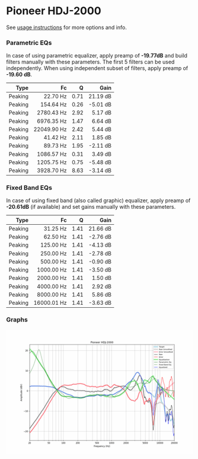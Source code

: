 # Pioneer HDJ-2000
See [usage instructions](https://github.com/jaakkopasanen/AutoEq#usage) for more options and info.

### Parametric EQs
In case of using parametric equalizer, apply preamp of **-19.77dB** and build filters manually
with these parameters. The first 5 filters can be used independently.
When using independent subset of filters, apply preamp of **-19.60 dB**.

| Type    | Fc          |    Q | Gain     |
|--------:|------------:|-----:|---------:|
| Peaking | 22.70 Hz    | 0.71 | 21.19 dB |
| Peaking | 154.64 Hz   | 0.26 | -5.01 dB |
| Peaking | 2780.43 Hz  | 2.92 | 5.17 dB  |
| Peaking | 6976.35 Hz  | 1.47 | 6.64 dB  |
| Peaking | 22049.90 Hz | 2.42 | 5.44 dB  |
| Peaking | 41.42 Hz    | 2.11 | 1.85 dB  |
| Peaking | 89.73 Hz    | 1.95 | -2.11 dB |
| Peaking | 1086.57 Hz  | 0.31 | 3.49 dB  |
| Peaking | 1205.75 Hz  | 0.75 | -5.48 dB |
| Peaking | 3928.70 Hz  | 8.63 | -3.14 dB |

### Fixed Band EQs
In case of using fixed band (also called graphic) equalizer, apply preamp of **-20.61dB**
(if available) and set gains manually with these parameters.

| Type    | Fc          |    Q | Gain     |
|--------:|------------:|-----:|---------:|
| Peaking | 31.25 Hz    | 1.41 | 21.66 dB |
| Peaking | 62.50 Hz    | 1.41 | -2.76 dB |
| Peaking | 125.00 Hz   | 1.41 | -4.13 dB |
| Peaking | 250.00 Hz   | 1.41 | -2.78 dB |
| Peaking | 500.00 Hz   | 1.41 | -0.90 dB |
| Peaking | 1000.00 Hz  | 1.41 | -3.50 dB |
| Peaking | 2000.00 Hz  | 1.41 | 1.50 dB  |
| Peaking | 4000.00 Hz  | 1.41 | 2.92 dB  |
| Peaking | 8000.00 Hz  | 1.41 | 5.86 dB  |
| Peaking | 16000.01 Hz | 1.41 | -3.63 dB |

### Graphs
![](./Pioneer%20HDJ-2000.png)